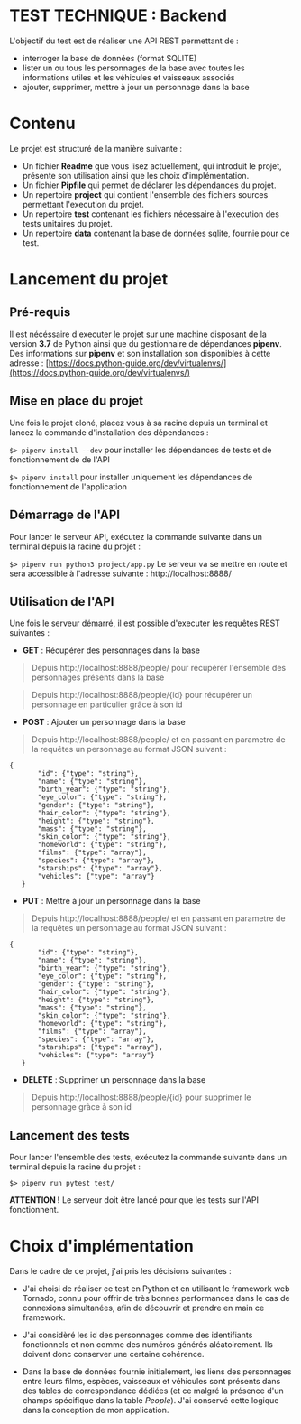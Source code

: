 # TEST TECHNIQUE : Backend

L'objectif du test est de réaliser une API REST permettant de :
- interroger la base de données (format SQLITE)
- lister un ou tous les personnages de la base avec toutes les informations utiles et les
véhicules et vaisseaux associés
- ajouter, supprimer, mettre à jour un personnage dans la base


# Contenu



Le projet est structuré de la manière suivante :
- Un fichier **Readme**  que vous lisez actuellement, qui introduit le projet, présente son utilisation ainsi que les choix d'implémentation.
-  Un fichier **Pipfile**  qui permet de déclarer les dépendances du projet.
- Un repertoire **project** qui contient l'ensemble des fichiers sources permettant l'execution du projet.
- Un repertoire **test** contenant les fichiers nécessaire à l'execution des tests unitaires du projet.
- Un repertoire **data** contenant la base de données sqlite, fournie pour ce test.

# Lancement du projet

## Pré-requis
Il est nécéssaire d'executer le projet sur une machine disposant de la version **3.7** de Python ainsi que du gestionnaire de dépendances **pipenv**.
Des informations sur **pipenv** et son installation son disponibles à cette adresse :
[https://docs.python-guide.org/dev/virtualenvs/](https://docs.python-guide.org/dev/virtualenvs/)
  
## Mise en place du projet
Une fois le projet cloné, placez vous à sa racine depuis un terminal  et lancez la commande d'installation des dépendances :

`$> pipenv install --dev` pour installer les dépendances de tests et de fonctionnement de de l'API

`$> pipenv install` pour installer uniquement les dépendances de fonctionnement de l'application

## Démarrage de l'API
Pour lancer le serveur API, exécutez la commande suivante dans un terminal depuis la racine du projet :

`$> pipenv run python3 project/app.py`
Le serveur va se mettre en route et sera accessible à l'adresse suivante :
http://localhost:8888/

## Utilisation de l'API

Une fois le serveur démarré, il est possible d'executer les requêtes REST suivantes :

 - **GET** : Récupérer des personnages dans la base
 >Depuis http://localhost:8888/people/ pour récupérer l'ensemble des personnages présents dans la base
 
 >Depuis http://localhost:8888/people/{id} pour récupérer un personnage en particulier grâce à son id 
 - **POST** : Ajouter un personnage dans la base
 >Depuis http://localhost:8888/people/ et en passant en parametre de la requêtes un personnage au format JSON suivant :
 ```
 {
        "id": {"type": "string"},
        "name": {"type": "string"},
        "birth_year": {"type": "string"},
        "eye_color": {"type": "string"},
        "gender": {"type": "string"},
        "hair_color": {"type": "string"},
        "height": {"type": "string"},
        "mass": {"type": "string"},
        "skin_color": {"type": "string"},
        "homeworld": {"type": "string"},
        "films": {"type": "array"},
        "species": {"type": "array"},
        "starships": {"type": "array"},
        "vehicles": {"type": "array"}
    }
```
 - **PUT** : Mettre à jour un personnage dans la base
 >Depuis http://localhost:8888/people/ et en passant en parametre de la requêtes un personnage au format JSON suivant :
 ```
 {
        "id": {"type": "string"},
        "name": {"type": "string"},
        "birth_year": {"type": "string"},
        "eye_color": {"type": "string"},
        "gender": {"type": "string"},
        "hair_color": {"type": "string"},
        "height": {"type": "string"},
        "mass": {"type": "string"},
        "skin_color": {"type": "string"},
        "homeworld": {"type": "string"},
        "films": {"type": "array"},
        "species": {"type": "array"},
        "starships": {"type": "array"},
        "vehicles": {"type": "array"}
    }
   ```
   - **DELETE** : Supprimer un  personnage dans la base
 >Depuis http://localhost:8888/people/{id} pour supprimer le personnage gràce à son id
 
## Lancement des tests
Pour lancer l'ensemble des tests, exécutez la commande suivante dans un terminal depuis la racine du projet :

`$> pipenv run pytest test/`

**ATTENTION  !** 
Le serveur doit être lancé pour que les tests sur l'API fonctionnent.

# Choix d'implémentation
Dans le cadre de ce projet, j'ai pris les décisions suivantes :

 - J'ai choisi de réaliser ce test en Python et en utilisant le framework web Tornado, connu pour offrir de très bonnes performances dans le cas de connexions simultanées, afin de découvrir et prendre en main ce framework.
 
 - J'ai considèré les id des personnages comme des identifiants fonctionnels et non comme des numéros générés aléatoirement.
 Ils doivent donc conserver une certaine cohérence.
 
 - Dans la base de données fournie initialement, les liens des personnages entre leurs films, espèces, vaisseaux et véhicules sont présents dans des tables de correspondance dédiées (et ce malgré la présence d'un champs spécifique dans la table *People*).
J'ai conservé cette logique dans la conception de mon application.
